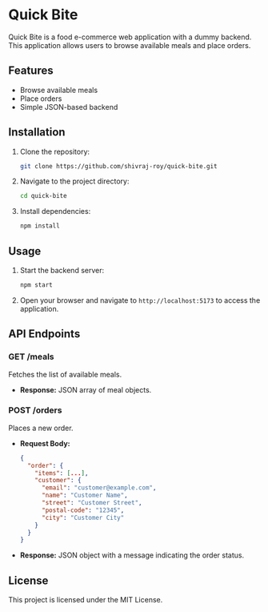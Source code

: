 # Quick Bite

Quick Bite is a food e-commerce web application with a dummy backend. This application allows users to browse available meals and place orders.

## Features

-  Browse available meals
-  Place orders
-  Simple JSON-based backend

## Installation

1. Clone the repository:
   ```sh
   git clone https://github.com/shivraj-roy/quick-bite.git
   ```
2. Navigate to the project directory:
   ```sh
   cd quick-bite
   ```
3. Install dependencies:
   ```sh
   npm install
   ```

## Usage

1. Start the backend server:
   ```sh
   npm start
   ```
2. Open your browser and navigate to `http://localhost:5173` to access the application.

## API Endpoints

### GET /meals

Fetches the list of available meals.

-  **Response:** JSON array of meal objects.

### POST /orders

Places a new order.

-  **Request Body:**
   ```json
   {
     "order": {
       "items": [...],
       "customer": {
         "email": "customer@example.com",
         "name": "Customer Name",
         "street": "Customer Street",
         "postal-code": "12345",
         "city": "Customer City"
       }
     }
   }
   ```
-  **Response:** JSON object with a message indicating the order status.

## License

This project is licensed under the MIT License.
